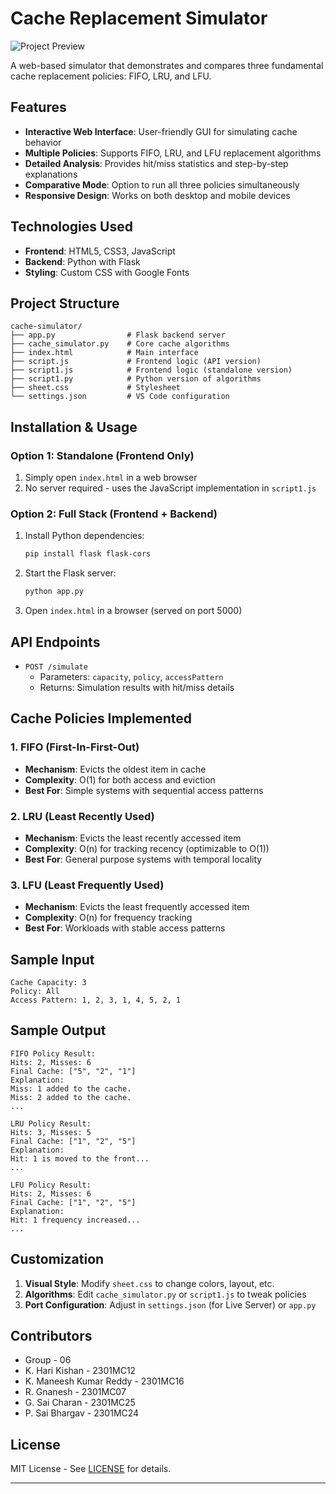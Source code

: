 # Cache Replacement Simulator

![Project Preview](https://algocademy.com/blog/wp-content/uploads/2024/10/compressed_image-247-1024x585.jpg)

A web-based simulator that demonstrates and compares three fundamental cache replacement policies: FIFO, LRU, and LFU.

## Features

- **Interactive Web Interface**: User-friendly GUI for simulating cache behavior
- **Multiple Policies**: Supports FIFO, LRU, and LFU replacement algorithms
- **Detailed Analysis**: Provides hit/miss statistics and step-by-step explanations
- **Comparative Mode**: Option to run all three policies simultaneously
- **Responsive Design**: Works on both desktop and mobile devices

## Technologies Used

- **Frontend**: HTML5, CSS3, JavaScript
- **Backend**: Python with Flask
- **Styling**: Custom CSS with Google Fonts

## Project Structure

```
cache-simulator/
├── app.py                # Flask backend server
├── cache_simulator.py    # Core cache algorithms
├── index.html            # Main interface
├── script.js             # Frontend logic (API version)
├── script1.js            # Frontend logic (standalone version)
├── script1.py            # Python version of algorithms
├── sheet.css             # Stylesheet
└── settings.json         # VS Code configuration
```

## Installation & Usage

### Option 1: Standalone (Frontend Only)
1. Simply open `index.html` in a web browser
2. No server required - uses the JavaScript implementation in `script1.js`

### Option 2: Full Stack (Frontend + Backend)
1. Install Python dependencies:
   ```bash
   pip install flask flask-cors
   ```
2. Start the Flask server:
   ```bash
   python app.py
   ```
3. Open `index.html` in a browser (served on port 5000)

## API Endpoints

- `POST /simulate`
  - Parameters: `capacity`, `policy`, `accessPattern`
  - Returns: Simulation results with hit/miss details

## Cache Policies Implemented

### 1. FIFO (First-In-First-Out)
- **Mechanism**: Evicts the oldest item in cache
- **Complexity**: O(1) for both access and eviction
- **Best For**: Simple systems with sequential access patterns

### 2. LRU (Least Recently Used)
- **Mechanism**: Evicts the least recently accessed item
- **Complexity**: O(n) for tracking recency (optimizable to O(1))
- **Best For**: General purpose systems with temporal locality

### 3. LFU (Least Frequently Used)
- **Mechanism**: Evicts the least frequently accessed item
- **Complexity**: O(n) for frequency tracking
- **Best For**: Workloads with stable access patterns

## Sample Input

```
Cache Capacity: 3
Policy: All
Access Pattern: 1, 2, 3, 1, 4, 5, 2, 1
```

## Sample Output

```
FIFO Policy Result:
Hits: 2, Misses: 6
Final Cache: ["5", "2", "1"]
Explanation:
Miss: 1 added to the cache.
Miss: 2 added to the cache.
...

LRU Policy Result:
Hits: 3, Misses: 5
Final Cache: ["1", "2", "5"]
Explanation:
Hit: 1 is moved to the front...
...

LFU Policy Result:
Hits: 2, Misses: 6
Final Cache: ["1", "2", "5"]
Explanation:
Hit: 1 frequency increased...
...
```

## Customization

1. **Visual Style**: Modify `sheet.css` to change colors, layout, etc.
2. **Algorithms**: Edit `cache_simulator.py` or `script1.js` to tweak policies
3. **Port Configuration**: Adjust in `settings.json` (for Live Server) or `app.py`

## Contributors

- Group - 06
- K. Hari Kishan - 2301MC12
- K. Maneesh Kumar Reddy - 2301MC16
- R. Gnanesh - 2301MC07
- G. Sai Charan - 2301MC25
- P. Sai Bhargav - 2301MC24

## License

MIT License - See [LICENSE](LICENSE) for details.

---
